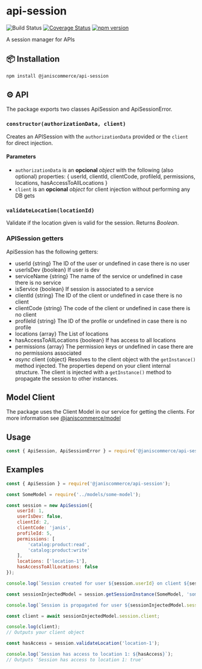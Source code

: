 # api-session

![Build Status](https://github.com/janis-commerce/api-session/workflows/Build%20Status/badge.svg)
[![Coverage Status](https://coveralls.io/repos/github/janis-commerce/api-session/badge.svg?branch=master)](https://coveralls.io/github/janis-commerce/api-session?branch=master)
[![npm version](https://badge.fury.io/js/%40janiscommerce%2Fapi-session.svg)](https://www.npmjs.com/package/@janiscommerce/api-session)


A session manager for APIs

## 📦 Installation
```sh
npm install @janiscommerce/api-session
```

## :gear: API
The package exports two classes ApiSession and ApiSessionError.

### `constructor(authorizationData, client)`

Creates an APISession with the `authorizationData` provided or the `client` for direct injection.

#### Parameters

- `authorizationData` is an **opcional** _object_ with the following (also optional) properties: { userId, clientId, clientCode, profileId, permissions, locations, hasAccessToAllLocations }
- `client` is an **opcional** _object_ for client injection without performing any DB gets

### `validateLocation(locationId)`

Validate if the location given is valid for the session.
Returns *Boolean*.

### APISession getters

ApiSession has the following getters:

* userId {string} The ID of the user or undefined in case there is no user
* userIsDev {boolean} If user is dev
* serviceName {string} The name of the service or undefined in case there is no service
* isService {boolean} If session is associated to a service
* clientId {string} The ID of the client or undefined in case there is no client
* clientCode {string} The code of the client or undefined in case there is no client
* profileId {string} The ID of the profile or undefined in case there is no profile
* locations {array<string>} The List of locations
* hasAccessToAllLocations {boolean} If has access to all locations
* permissions {array} The permission keys or undefined in case there are no permissions associated
* *async* client {object} Resolves to the client object with the `getInstance()` method injected. The properties depend on your client internal structure. The client is injected with a `getInstance()` method to propagate the session to other instances.

## Model Client
The package uses the Client Model in our service for getting the clients. For more information see [@janiscommerce/model](https://www.npmjs.com/package/@janiscommerce/model)

## Usage
```js
const { ApiSession, ApiSessionError } = require('@janiscommerce/api-session');
```

## Examples
```js
const { ApiSession } = require('@janiscommerce/api-session');

const SomeModel = require('../models/some-model');

const session = new ApiSession({
	userId: 1,
	userIsDev: false,
	clientId: 2,
	clientCode: 'janis',
	profileId: 5,
	permissions: [
		'catalog:product:read',
		'catalog:product:write'
	],
	locations: ['location-1'],
	hasAccessToAllLocations: false
});

console.log(`Session created for user ${session.userId} on client ${session.clientCode}.`);

const sessionInjectedModel = session.getSessionInstance(SomeModel, 'some-param', 'some-other-param');

console.log(`Session is propagated for user ${sessionInjectedModel.session.userId} on client ${sessionInjectedModel.session.clientCode}.`);

const client = await sessionInjectedModel.session.client;

console.log(client);
// Outputs your client object

const hasAccess = session.validateLocation('location-1');

console.log(`Session has access to location 1: ${hasAccess}`);
// Outputs 'Session has access to location 1: true'
```